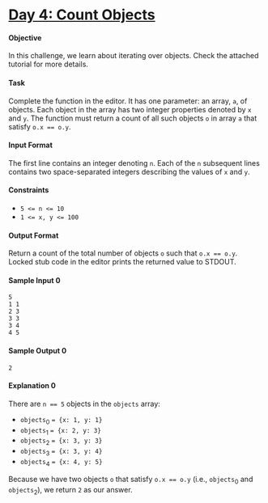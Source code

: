 # [Day 4: Count Objects](https://www.hackerrank.com/challenges/js10-count-objects)

#### Objective
In this challenge, we learn about iterating over objects. Check the attached tutorial for more details.

#### Task
Complete the function in the editor. It has one parameter: an array, `a`, of objects. Each object in the array has two integer properties denoted by `x` and `y`. The function must return a count of all such objects `o` in array `a` that satisfy `o.x == o.y`.

#### Input Format
The first line contains an integer denoting `n`. 
Each of the `n` subsequent lines contains two space-separated integers describing the values of `x` and `y`.

#### Constraints
- `5 <= n <= 10`
- `1 <= x, y <= 100`

#### Output Format
Return a count of the total number of objects `o` such that `o.x == o.y`. Locked stub code in the editor prints the returned value to STDOUT.

#### Sample Input 0
```
5
1 1
2 3
3 3
3 4
4 5
```

#### Sample Output 0
```
2
```

#### Explanation 0
There are `n == 5` objects in the `objects` array:
- `objects`<sub>0</sub> `= {x: 1, y: 1}`
- `objects`<sub>1</sub> `= {x: 2, y: 3}`
- `objects`<sub>2</sub> `= {x: 3, y: 3}`
- `objects`<sub>3</sub> `= {x: 3, y: 4}`
- `objects`<sub>4</sub> `= {x: 4, y: 5}`

Because we have two objects `o` that satisfy `o.x == o.y` (i.e., `objects`<sub>0</sub> and `objects`<sub>2</sub>), we return `2` as our answer.